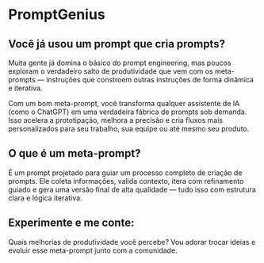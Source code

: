 # PromptGenius

## Você já usou um prompt que cria prompts?
Muita gente já domina o básico do prompt engineering, mas poucos exploram o verdadeiro salto de produtividade que vem com os meta-prompts — instruções que constroem outras instruções de forma dinâmica e iterativa.

Com um bom meta-prompt, você transforma qualquer assistente de IA (como o ChatGPT) em uma verdadeira fábrica de prompts sob demanda. Isso acelera a prototipação, melhora a precisão e cria fluxos mais personalizados para seu trabalho, sua equipe ou até mesmo seu produto.

## O que é um meta-prompt?
É um prompt projetado para guiar um processo completo de criação de prompts. Ele coleta informações, valida contexto, itera com refinamento guiado e gera uma versão final de alta qualidade — tudo isso com estrutura clara e lógica iterativa.

## Experimente e me conte: 
Quais melhorias de produtividade você percebe? Vou adorar trocar ideias e evoluir esse meta-prompt junto com a comunidade.
